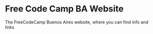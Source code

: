 # Free Code Camp BA Website
The FreeCodeCamp Buenos Aires website, where you can find info and links
